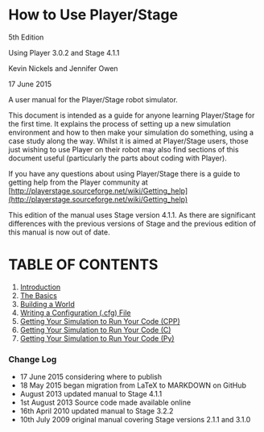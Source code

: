 # How to Use Player/Stage

5th Edition

Using Player 3.0.2 and Stage 4.1.1

Kevin Nickels and Jennifer Owen

17 June 2015

A user manual for the Player/Stage robot simulator.

This document is intended as a guide for anyone learning Player/Stage for the
first time. It explains the process of setting up a new simulation
environment and how to then make your simulation do something, using a case
study along the way. Whilst it is aimed at Player/Stage users, those just wishing
to use Player on their robot may also find sections of this document useful
(particularly the parts about coding with Player).

If you have any questions about using Player/Stage there is a guide to getting
help from the Player community at
[http://playerstage.sourceforge.net/wiki/Getting_help](http://playerstage.sourceforge.net/wiki/Getting_help)

This edition of the manual uses Stage version 4.1.1.  As there are
significant differences with the previous versions of Stage and the
previous edition of this manual is now out of date. 

# TABLE OF CONTENTS
1. [Introduction](docs/INTRO.md)
2. [The Basics](docs/BASICS.md)
3. [Building a World](docs/WORLDFILES.md)
4. [Writing a Configuration (.cfg) File](docs/CFGFILES.md)
5. [Getting Your Simulation to Run Your Code (CPP)](docs/CONTROLLERS.md)
5. [Getting Your Simulation to Run Your Code (C)](docs/CONTROLLER_C.md)
5. [Getting Your Simulation to Run Your Code (Py)](docs/CONTROLLER_PY.md)

### Change Log
* 17 June 2015 considering where to publish
* 18 May 2015 began migration from LaTeX to MARKDOWN on GitHub
* August 2013 updated manual to Stage 4.1.1
* 1st August 2013 Source code made available online
* 16th April 2010 updated manual to Stage 3.2.2
* 10th July 2009 original manual covering Stage versions 2.1.1 and 3.1.0
